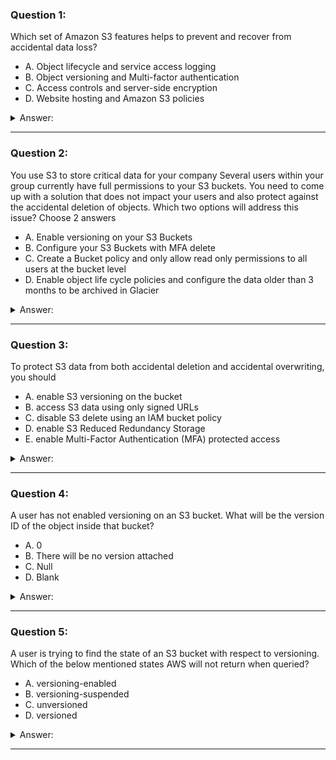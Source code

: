 ### Question 1:

Which set of Amazon S3 features helps to prevent and recover from accidental data loss?

- A. Object lifecycle and service access logging
- B. Object versioning and Multi-factor authentication
- C. Access controls and server-side encryption
- D. Website hosting and Amazon S3 policies

<details><summary>Answer:</summary><p>
[B]

Categories:
[S3, EBS]

Explanation:

Question 1@http://jayendrapatil.com/aws-s3-object-versioning/

</p></details><hr>

### Question 2:

You use S3 to store critical data for your company Several users within your group currently have full permissions to your S3 buckets. You need to come up with a solution that does not impact your users and also protect against the accidental deletion of objects. Which two options will address this issue? Choose 2 answers

- A. Enable versioning on your S3 Buckets
- B. Configure your S3 Buckets with MFA delete
- C. Create a Bucket policy and only allow read only permissions to all users at the bucket level
- D. Enable object life cycle policies and configure the data older than 3 months to be archived in Glacier

<details><summary>Answer:</summary><p>
[A, B]

Categories:
[S3, Glacier]

Explanation:

Question 2@http://jayendrapatil.com/aws-s3-object-versioning/

</p></details><hr>

### Question 3:

To protect S3 data from both accidental deletion and accidental overwriting, you should

- A. enable S3 versioning on the bucket
- B. access S3 data using only signed URLs
- C. disable S3 delete using an IAM bucket policy
- D. enable S3 Reduced Redundancy Storage
- E. enable Multi-Factor Authentication (MFA) protected access

<details><summary>Answer:</summary><p>
[A]

Categories:
[S3, IAM]

Explanation:

Question 3@http://jayendrapatil.com/aws-s3-object-versioning/

</p></details><hr>

### Question 4:

A user has not enabled versioning on an S3 bucket. What will be the version ID of the object inside that bucket?

- A. 0
- B. There will be no version attached
- C. Null
- D. Blank

<details><summary>Answer:</summary><p>
[C]

Categories:
[S3]

Explanation:

Question 4@http://jayendrapatil.com/aws-s3-object-versioning/

</p></details><hr>

### Question 5:

A user is trying to find the state of an S3 bucket with respect to versioning. Which of the below mentioned states AWS will not return when queried?

- A. versioning-enabled
- B. versioning-suspended
- C. unversioned
- D. versioned

<details><summary>Answer:</summary><p>
[D]

Categories:
[S3]

Explanation:

Question 5@http://jayendrapatil.com/aws-s3-object-versioning/

</p></details><hr>

